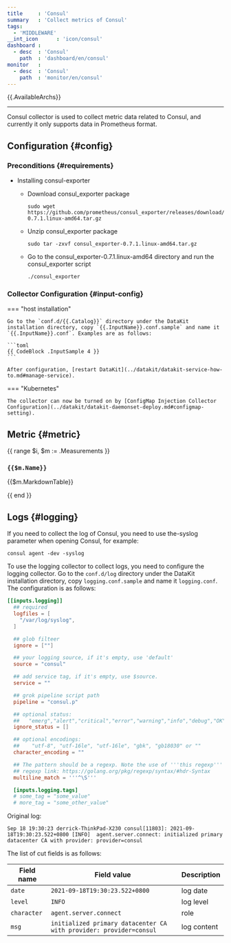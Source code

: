 ```yaml
---
title     : 'Consul'
summary   : 'Collect metrics of Consul'
tags:
  - 'MIDDLEWARE'
__int_icon      : 'icon/consul'
dashboard :
  - desc  : 'Consul'
    path  : 'dashboard/en/consul'
monitor   :
  - desc  : 'Consul'
    path  : 'monitor/en/consul'
---
```



{{.AvailableArchs}}

---

Consul collector is used to collect metric data related to Consul, and currently it only supports data in Prometheus format.

## Configuration {#config}

### Preconditions {#requirements}

- Installing consul-exporter
    - Download consul_exporter package

      ```shell
      sudo wget https://github.com/prometheus/consul_exporter/releases/download/v0.7.1/consul_exporter-0.7.1.linux-amd64.tar.gz
      ```

    - Unzip consul_exporter package

      ```shell
      sudo tar -zxvf consul_exporter-0.7.1.linux-amd64.tar.gz  
      ```

    - Go to the consul_exporter-0.7.1.linux-amd64 directory and run the consul_exporter script

      ```shell
      ./consul_exporter     
      ```

### Collector Configuration {#input-config}

<!-- markdownlint-disable MD046 -->
=== "host installation"

    Go to the `conf.d/{{.Catalog}}` directory under the DataKit installation directory, copy `{{.InputName}}.conf.sample` and name it `{{.InputName}}.conf`. Examples are as follows:
    
    ```toml
    {{ CodeBlock .InputSample 4 }}
    ```
    
    After configuration, [restart DataKit](../datakit/datakit-service-how-to.md#manage-service).

=== "Kubernetes"

    The collector can now be turned on by [ConfigMap Injection Collector Configuration](../datakit/datakit-daemonset-deploy.md#configmap-setting).

<!-- markdownlint-enable -->

## Metric {#metric}

{{ range $i, $m := .Measurements }}

### `{{$m.Name}}`

{{$m.MarkdownTable}}

{{ end }}

## Logs {#logging}

If you need to collect the log of Consul, you need to use the-syslog parameter when opening Consul, for example:

```shell
consul agent -dev -syslog
```

To use the logging collector to collect logs, you need to configure the logging collector. Go to the `conf.d/log` directory under the DataKit installation directory, copy `logging.conf.sample` and name it  `logging.conf`.
The configuration is as follows:

```toml
[[inputs.logging]]
  ## required
  logfiles = [
    "/var/log/syslog",
  ]

  ## glob filteer
  ignore = [""]

  ## your logging source, if it's empty, use 'default'
  source = "consul"

  ## add service tag, if it's empty, use $source.
  service = ""

  ## grok pipeline script path
  pipeline = "consul.p"

  ## optional status:
  ##   "emerg","alert","critical","error","warning","info","debug","OK"
  ignore_status = []

  ## optional encodings:
  ##    "utf-8", "utf-16le", "utf-16le", "gbk", "gb18030" or ""
  character_encoding = ""

  ## The pattern should be a regexp. Note the use of '''this regexp'''
  ## regexp link: https://golang.org/pkg/regexp/syntax/#hdr-Syntax
  multiline_match = '''^\S'''

  [inputs.logging.tags]
  # some_tag = "some_value"
  # more_tag = "some_other_value"
```

Original log:

```log
Sep 18 19:30:23 derrick-ThinkPad-X230 consul[11803]: 2021-09-18T19:30:23.522+0800 [INFO]  agent.server.connect: initialized primary datacenter CA with provider: provider=consul
```

The list of cut fields is as follows:

| Field name      | Field value                                                             | Description     |
| ---         | ---                                                                | ---      |
| `date`      | `2021-09-18T19:30:23.522+0800`                                     | log date |
| `level`     | `INFO`                                                             | log level |
| `character` | `agent.server.connect`                                             | role     |
| `msg`       | `initialized primary datacenter CA with provider: provider=consul` | log content |
